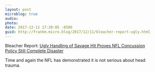 ```yaml
---
layout: post
microblog: true
audio: 
photo: 
date: 2017-12-11 17:20:05 -0500
guid: http://frankm.micro.blog/2017/12/11/bleacher-report-ugly.html
---
```

Bleacher Report: [Ugly Handling of Savage Hit Proves NFL Concussion Policy Still Complete Disaster](http://bleacherreport.com/articles/2748551-ugly-handling-of-savage-hit-proves-nfl-concussion-policy-still-complete-disaster) 

Time and again the NFL has demonstrated it is not serious about head trauma. 
